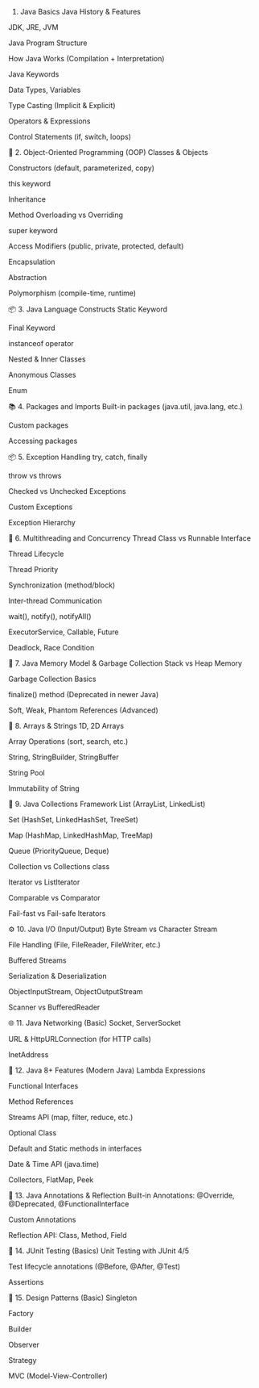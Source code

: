 1. Java Basics
Java History & Features

JDK, JRE, JVM

Java Program Structure

How Java Works (Compilation + Interpretation)

Java Keywords

Data Types, Variables

Type Casting (Implicit & Explicit)

Operators & Expressions

Control Statements (if, switch, loops)

🔄 2. Object-Oriented Programming (OOP)
Classes & Objects

Constructors (default, parameterized, copy)

this keyword

Inheritance

Method Overloading vs Overriding

super keyword

Access Modifiers (public, private, protected, default)

Encapsulation

Abstraction

Polymorphism (compile-time, runtime)

📦 3. Java Language Constructs
Static Keyword

Final Keyword

instanceof operator

Nested & Inner Classes

Anonymous Classes

Enum

📚 4. Packages and Imports
Built-in packages (java.util, java.lang, etc.)

Custom packages

Accessing packages

📦 5. Exception Handling
try, catch, finally

throw vs throws

Checked vs Unchecked Exceptions

Custom Exceptions

Exception Hierarchy

🧵 6. Multithreading and Concurrency
Thread Class vs Runnable Interface

Thread Lifecycle

Thread Priority

Synchronization (method/block)

Inter-thread Communication

wait(), notify(), notifyAll()

ExecutorService, Callable, Future

Deadlock, Race Condition

🧠 7. Java Memory Model & Garbage Collection
Stack vs Heap Memory

Garbage Collection Basics

finalize() method (Deprecated in newer Java)

Soft, Weak, Phantom References (Advanced)

🧮 8. Arrays & Strings
1D, 2D Arrays

Array Operations (sort, search, etc.)

String, StringBuilder, StringBuffer

String Pool

Immutability of String

🧰 9. Java Collections Framework
List (ArrayList, LinkedList)

Set (HashSet, LinkedHashSet, TreeSet)

Map (HashMap, LinkedHashMap, TreeMap)

Queue (PriorityQueue, Deque)

Collection vs Collections class

Iterator vs ListIterator

Comparable vs Comparator

Fail-fast vs Fail-safe Iterators

⚙️ 10. Java I/O (Input/Output)
Byte Stream vs Character Stream

File Handling (File, FileReader, FileWriter, etc.)

Buffered Streams

Serialization & Deserialization

ObjectInputStream, ObjectOutputStream

Scanner vs BufferedReader

🌐 11. Java Networking (Basic)
Socket, ServerSocket

URL & HttpURLConnection (for HTTP calls)

InetAddress

🔐 12. Java 8+ Features (Modern Java)
Lambda Expressions

Functional Interfaces

Method References

Streams API (map, filter, reduce, etc.)

Optional Class

Default and Static methods in interfaces

Date & Time API (java.time)

Collectors, FlatMap, Peek

🔎 13. Java Annotations & Reflection
Built-in Annotations: @Override, @Deprecated, @FunctionalInterface

Custom Annotations

Reflection API: Class, Method, Field

🧪 14. JUnit Testing (Basics)
Unit Testing with JUnit 4/5

Test lifecycle annotations (@Before, @After, @Test)

Assertions

🧱 15. Design Patterns (Basic)
Singleton

Factory

Builder

Observer

Strategy

MVC (Model-View-Controller)

